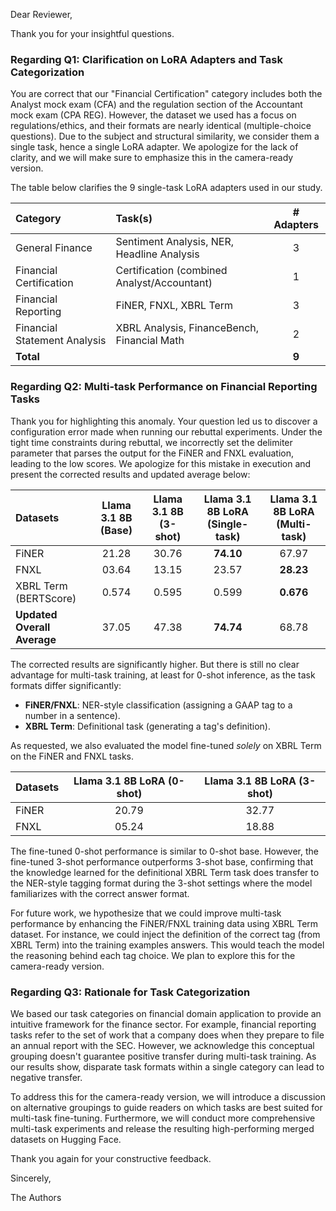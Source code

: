 Dear Reviewer,

Thank you for your insightful questions.

### Regarding Q1: Clarification on LoRA Adapters and Task Categorization

You are correct that our "Financial Certification" category includes both the Analyst mock exam (CFA) and the regulation
section of the Accountant mock exam (CPA REG). However, the dataset we used has a focus on regulations/ethics,
and their formats are nearly identical (multiple-choice questions). Due to the subject and structural similarity, we
consider them a single task, hence a single LoRA adapter. We apologize for the lack of clarity, and we will make sure to
emphasize this in the camera-ready version.

The table below clarifies the 9 single-task LoRA adapters used in our study.

| Category| Task(s) | # Adapters |
|:-----------------------------|:--------------------------------------------|:----------:|
| General Finance  | Sentiment Analysis, NER, Headline Analysis  |  3|
| Financial Certification| Certification (combined Analyst/Accountant) |  1|
| Financial Reporting | FiNER, FNXL, XBRL Term |  3|
| Financial Statement Analysis | XBRL Analysis, FinanceBench, Financial Math |  2|
| **Total**  ||**9** |

### Regarding Q2: Multi-task Performance on Financial Reporting Tasks

Thank you for highlighting this anomaly. Your question led us to discover a configuration error made when running our
rebuttal experiments. Under the tight time constraints during rebuttal, we incorrectly set the delimiter parameter that
parses the output for the FiNER and FNXL evaluation, leading to the low scores. We apologize for this mistake in
execution and present the corrected results and updated average below:

| **Datasets** | Llama 3.1 8B (Base) | **Llama 3.1 8B (3-shot)** | Llama 3.1 8B LoRA (Single-task) | **Llama 3.1 8B LoRA (Multi-task)** |
|:----------------------------|:-------------------:|:-------------------------:|:-------------------------------:|:----------------------------------:|
| FiNER  |  21.28  |  30.76  |**74.10**|67.97 |
| FNXL|  03.64  |  13.15  |  23.57  | **28.23**  |
| XBRL Term (BERTScore) |  0.574  |  0.595  |  0.599  | **0.676**  |
| **Updated Overall Average** |  37.05  |  47.38  |**74.74**|68.78 |

The corrected results are significantly higher. But there is still no clear advantage for multi-task training, at least
for 0-shot inference, as the task formats differ significantly:

* **FiNER/FNXL**: NER-style classification (assigning a GAAP tag to a number in a sentence).
* **XBRL Term**: Definitional task (generating a tag's definition).

As requested, we also evaluated the model fine-tuned *solely* on XBRL Term on the FiNER and FNXL tasks.

| **Datasets** | **Llama 3.1 8B LoRA (0-shot)** | **Llama 3.1 8B LoRA (3-shot)** |
|:-------------|:------------------------------:|:------------------------------:|
| FiNER  | 20.79  | 32.77  |
| FNXL| 05.24  | 18.88  |

The fine-tuned 0-shot performance is similar to 0-shot base. However, the fine-tuned 3-shot performance outperforms
3-shot base, confirming that the knowledge learned for the definitional XBRL Term task does transfer to the NER-style
tagging format during the 3-shot settings where the model familiarizes with the correct answer format.

For future work, we hypothesize that we could improve multi-task
performance by enhancing the FiNER/FNXL training data using XBRL Term dataset. For instance, we could inject the
definition of the correct tag (from XBRL Term) into the training examples answers. This would teach the model the
reasoning behind each tag choice. We plan to explore this for the camera-ready version.

### Regarding Q3: Rationale for Task Categorization

We based our task categories on financial domain application to provide an intuitive framework for the finance sector.
For example, financial reporting tasks refer to the set of work that a company does when they prepare to file an annual
report with the SEC.
However, we acknowledge this conceptual grouping doesn't guarantee positive transfer during multi-task training. As our
results show, disparate task formats within a single category can lead to negative transfer.

To address this for the camera-ready version, we will introduce a discussion on alternative groupings to guide readers
on which tasks are best suited for multi-task fine-tuning. Furthermore, we will conduct more comprehensive multi-task
experiments and release the resulting high-performing merged datasets on Hugging Face.

Thank you again for your constructive feedback.

Sincerely,

The Authors